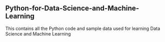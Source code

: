 ## Python-for-Data-Science-and-Machine-Learning
This contains all the Python code and sample data used for learning Data Science and Machine Learning
